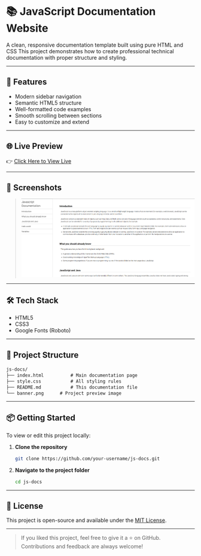 # 📚 JavaScript Documentation Website

A clean, responsive documentation template built using pure HTML and CSS
This project demonstrates how to create professional technical documentation with proper structure and styling.

---

## 🚀 Features

- Modern sidebar navigation
- Semantic HTML5 structure 
- Well-formatted code examples   
- Smooth scrolling between sections 
- Easy to customize and extend  

---

## 🌐 Live Preview

👉 [Click Here to View Live](https://alfishanshaikh.github.io/js-project-docs/) 

---

## 📸 Screenshots

> ![Screenshot](https://github.com/AlfishanShaikh/js-project-docs/blob/a965c85ef07ee363f8f35fa009f08750c8fb07c9/banner.png)



---

## 🛠️ Tech Stack

- HTML5  
- CSS3  
- Google Fonts (Roboto)



---

## 📁 Project Structure

```
js-docs/
├── index.html          # Main documentation page
├── style.css           # All styling rules
├── README.md           # This documentation file
└── banner.png      # Project preview image
```

---

## 📦 Getting Started

To view or edit this project locally:

1. **Clone the repository**
   ```bash
   git clone https://github.com/your-username/js-docs.git
   ```

2. **Navigate to the project folder**
   ```bash
   cd js-docs
   ```









---


## 📝 License


This project is open-source and available under the [MIT License](LICENSE).

---

> If you liked this project, feel free to give it a ⭐ on GitHub.  
> Contributions and feedback are always welcome!
